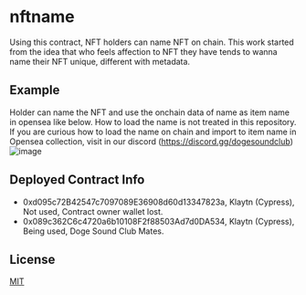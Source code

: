 # nftname
Using this contract, NFT holders can name NFT on chain.
This work started from the idea that who feels affection to NFT they have tends to wanna name their NFT unique, different with metadata.

## Example
Holder can name the NFT and use the onchain data of name as item name in opensea like below. How to load the name is not treated in this repository. If you are curious how to load the name on chain and import to item name in Opensea collection, visit in our discord (https://discord.gg/dogesoundclub)
![image](https://user-images.githubusercontent.com/33889084/221504591-8f098df5-a2fa-4772-b042-d1f7d36159b4.png)

## Deployed Contract Info
- 0xd095c72B42547c7097089E36908d60d13347823a, Klaytn (Cypress), Not used, Contract owner wallet lost.
- 0x089c362C6c4720a6b10108F2f88503Ad7d0DA534, Klaytn (Cypress), Being used, Doge Sound Club Mates.

## License
[MIT](LICENSE)
